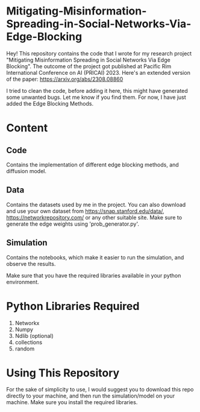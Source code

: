 # Mitigating-Misinformation-Spreading-in-Social-Networks-Via-Edge-Blocking
Hey! This repository contains the code that I wrote for my research project "Mitigating Misinformation Spreading in Social Networks Via Edge Blocking". The outcome of the project got published at Pacific Rim International Conference on AI (PRICAI) 2023. Here's an extended version of the paper: https://arxiv.org/abs/2308.08860

I tried to clean the code, before adding it here, this might have generated some unwanted bugs. Let me know if you find them. For now, I have just added the Edge Blocking Methods.

# Content
## Code
Contains the implementation of different edge blocking methods, and diffusion model.

## Data
Contains the datasets used by me in the project. 
You can also download and use your own dataset from https://snap.stanford.edu/data/, https://networkrepository.com/ or any other suitable site. Make sure to generate the edge weights using 'prob_generator.py'. 

## Simulation 
Contains the notebooks, which make it easier to run the simulation, and observe the results.

Make sure that you have the required libraries available in your python environment.
# Python Libraries Required
1. Networkx
2. Numpy
3. Ndlib (optional)
4. collections
5. random

# Using This Repository
For the sake of simplicity to use, I would suggest you to download this repo directly to your machine, and then run the simulation/model on your machine. Make sure you install the required libraries.
